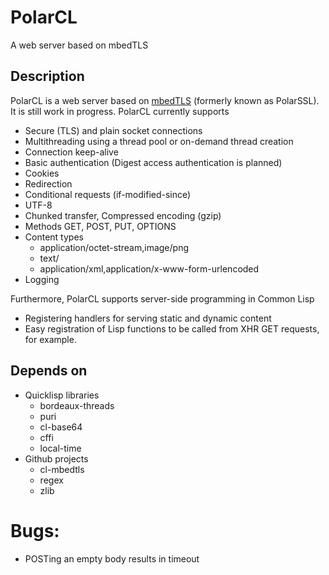# PolarCL
A web server based on mbedTLS

## Description
PolarCL is a web server based on [mbedTLS](https://www.mbed.com/en/technologies/security/mbed-tls/) (formerly known as PolarSSL). It is still work in progress.
PolarCL currently supports
* Secure (TLS) and plain socket connections
* Multithreading using a thread pool or on-demand thread creation
* Connection keep-alive
* Basic authentication (Digest access authentication is planned)
* Cookies
* Redirection
* Conditional requests (if-modified-since)
* UTF-8
* Chunked transfer, Compressed encoding (gzip)
* Methods GET, POST, PUT, OPTIONS
* Content types 
  * application/octet-stream,image/png
  * text/
  * application/xml,application/x-www-form-urlencoded
* Logging

Furthermore, PolarCL supports server-side programming in Common Lisp 
* Registering handlers for serving static and dynamic content
* Easy registration of Lisp functions to be called from XHR GET requests, for example.

## Depends on
* Quicklisp libraries
   * bordeaux-threads
   * puri
   * cl-base64
   * cffi
   * local-time
* Github projects
   * cl-mbedtls
   * regex
   * zlib


# Bugs:
  *	POSTing an empty body results in timeout
